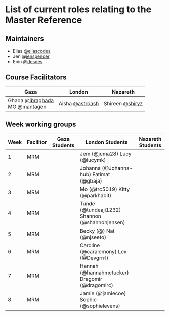 # List of current roles relating to the Master Reference

## Maintainers
- Elias [@eliascodes](https://github.com/eliascodes)
- Jen [@jenspencer](https://github.com/jenspencer)
- Eoin [@desdes](https://github.com/desdes)

## Course Facilitators
Gaza|London|Nazareth
-|-|-
Ghada [@ibraghada](https://github.com/ibraghada) <br> MG [@mantagen](https://github.com/mantagen)|Aisha [@astroash](https://github.com/astroash)|Shireen [@shiryz](https://github.com/shiryz)

## Week working groups
Week | Facilitor |Gaza Students | London Students | Nazareth Students
-|-|-|-|-
1|MRM| |Jem (@jema28) Lucy (@lucymk) | 
2|MRM| |Johanna (@Johanna-hub) Fatimat (@gbaja) | 
3|MRM| |Mo (@trc5019) Kitty (@parkhabit) | 
4|MRM| |Tunde (@tundeaji1232) Shannon (@shannonjensen) | 
5|MRM| |Becky (@) Nat (@njseeto) | 
6|MRM| |Caroline (@caralemony) Lex (@Devgrrrl) | 
7|MRM| |Hannah (@hannahmctucker) Dragomir (@dragomirc) | 
8|MRM| |Jamie (@jamiecoe) Sophie (@sophielevens) | 
